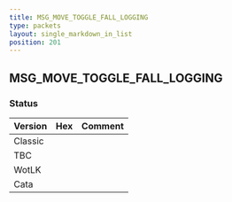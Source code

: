 ```yaml
---
title: MSG_MOVE_TOGGLE_FALL_LOGGING
type: packets
layout: single_markdown_in_list
position: 201
---
```


## MSG_MOVE_TOGGLE_FALL_LOGGING

### Status

Version | Hex | Comment
---------- | ---------- | ---------- 
Classic |  |  
TBC |  |  
WotLK |  |  
Cata |  |  
